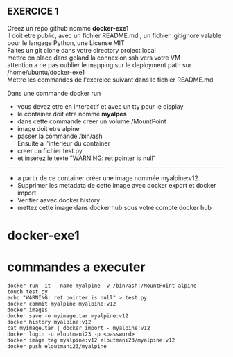 ## EXERCICE 1
Creez un repo github nommé **docker-exe1**  
il doit etre public, avec un fichier README.md , un fichier  .gitignore valable pour le langage Python, une License MIT  
Faites un git clone dans votre directory project local   
mettre en place dans goland la connexion ssh vers votre VM   
attention a ne pas oublier le mapping sur le deployment path sur /home/ubuntu/docker-exe1  
Mettre les commandes de l'exercice suivant dans le fichier README.md

Dans une commande docker run
* vous devez etre en interactif et avec un tty pour le display
* le container doit etre nommé **myalpes**
* dans cette commande creer un volume /MountPoint
* image doit etre alpine
* passer la commande /bin/ash   
  Ensuite a l'interieur du container
* creer un fichier test.py
* et inserez le texte "WARNING: ret pointer is null"
---
* a partir de ce container créer une image nommée  myalpine:v12.
* Supprimer les metadata de cette image avec docker export et docker import
* Verifier aavec docker history
* mettez cette image dans docker hub sous votre compte docker hub
# docker-exe1
# commandes a executer

```shell
docker run -it --name myalpine -v /bin/ash:/MountPoint alpine
touch test.py
echo "WARNING: ret pointer is null" > test.py
docker commit myalpine myalpine:v12
docker images
docker save -o myimage.tar myalpine:v12
docker history myalpine:v12
cat myimage.tar | docker import - myalpine:v12
docker login -u eloutmani23 -p <password>
docker image tag myalpine:v12 eloutmani23/myalpine:v12
docker push eloutmani23/myalpine
```

